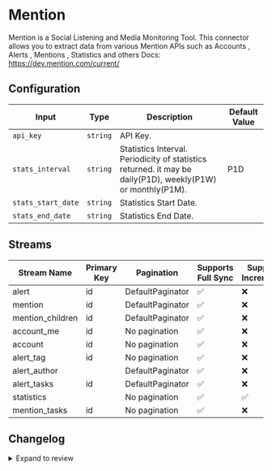 # Mention
Mention is a Social Listening and Media Monitoring Tool.
This connector allows you to extract data from various Mention APIs such as Accounts , Alerts , Mentions , Statistics and others
Docs: https://dev.mention.com/current/

## Configuration

| Input | Type | Description | Default Value |
|-------|------|-------------|---------------|
| `api_key` | `string` | API Key.  |  |
| `stats_interval` | `string` | Statistics Interval. Periodicity of statistics returned. it may be daily(P1D), weekly(P1W) or monthly(P1M). | P1D |
| `stats_start_date` | `string` | Statistics Start Date.  |  |
| `stats_end_date` | `string` | Statistics End Date.  |  |

## Streams
| Stream Name | Primary Key | Pagination | Supports Full Sync | Supports Incremental |
|-------------|-------------|------------|---------------------|----------------------|
| alert | id | DefaultPaginator | ✅ |  ❌  |
| mention | id | DefaultPaginator | ✅ |  ❌  |
| mention_children | id | DefaultPaginator | ✅ |  ❌  |
| account_me | id | No pagination | ✅ |  ❌  |
| account | id | No pagination | ✅ |  ❌  |
| alert_tag | id | No pagination | ✅ |  ❌  |
| alert_author |  | DefaultPaginator | ✅ |  ❌  |
| alert_tasks | id | DefaultPaginator | ✅ |  ❌  |
| statistics |  | No pagination | ✅ |  ✅  |
| mention_tasks | id | No pagination | ✅ |  ❌  |

## Changelog

<details>
  <summary>Expand to review</summary>

| Version          | Date              | Pull Request | Subject        |
|------------------|-------------------|--------------|----------------|
| 0.0.13 | 2025-02-08 | [53290](https://github.com/airbytehq/airbyte/pull/53290) | Update dependencies |
| 0.0.12 | 2025-02-01 | [52758](https://github.com/airbytehq/airbyte/pull/52758) | Update dependencies |
| 0.0.11 | 2025-01-25 | [52241](https://github.com/airbytehq/airbyte/pull/52241) | Update dependencies |
| 0.0.10 | 2025-01-18 | [51795](https://github.com/airbytehq/airbyte/pull/51795) | Update dependencies |
| 0.0.9 | 2025-01-11 | [51180](https://github.com/airbytehq/airbyte/pull/51180) | Update dependencies |
| 0.0.8 | 2024-12-28 | [50607](https://github.com/airbytehq/airbyte/pull/50607) | Update dependencies |
| 0.0.7 | 2024-12-21 | [50107](https://github.com/airbytehq/airbyte/pull/50107) | Update dependencies |
| 0.0.6 | 2024-12-14 | [49601](https://github.com/airbytehq/airbyte/pull/49601) | Update dependencies |
| 0.0.5 | 2024-12-12 | [48998](https://github.com/airbytehq/airbyte/pull/48998) | Update dependencies |
| 0.0.4 | 2024-11-04 | [48258](https://github.com/airbytehq/airbyte/pull/48258) | Update dependencies |
| 0.0.3 | 2024-10-29 | [47841](https://github.com/airbytehq/airbyte/pull/47841) | Update dependencies |
| 0.0.2 | 2024-10-28 | [47538](https://github.com/airbytehq/airbyte/pull/47538) | Update dependencies |
| 0.0.1 | 2024-10-23 | | Initial release by [@ombhardwajj](https://github.com/ombhardwajj) via Connector Builder |

</details>
